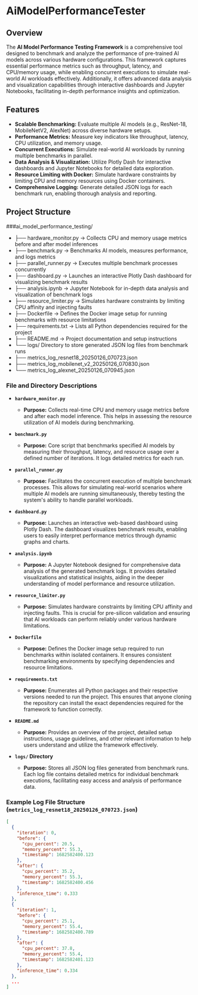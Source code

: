 # AiModelPerformanceTester

## Overview

The **AI Model Performance Testing Framework** is a comprehensive tool designed to benchmark and analyze the performance of pre-trained AI models across various hardware configurations. This framework captures essential performance metrics such as throughput, latency, and CPU/memory usage, while enabling concurrent executions to simulate real-world AI workloads effectively. Additionally, it offers advanced data analysis and visualization capabilities through interactive dashboards and Jupyter Notebooks, facilitating in-depth performance insights and optimization.

## Features

- **Scalable Benchmarking:** Evaluate multiple AI models (e.g., ResNet-18, MobileNetV2, AlexNet) across diverse hardware setups.
- **Performance Metrics:** Measure key indicators like throughput, latency, CPU utilization, and memory usage.
- **Concurrent Executions:** Simulate real-world AI workloads by running multiple benchmarks in parallel.
- **Data Analysis & Visualization:** Utilize Plotly Dash for interactive dashboards and Jupyter Notebooks for detailed data exploration.
- **Resource Limiting with Docker:** Simulate hardware constraints by limiting CPU and memory resources using Docker containers.
- **Comprehensive Logging:** Generate detailed JSON logs for each benchmark run, enabling thorough analysis and reporting.

## Project Structure


###ai_model_performance_testing/
- ├── hardware_monitor.py   ->     Collects CPU and memory usage metrics before and after model inferences
- ├── benchmark.py  ->             Benchmarks AI models, measures performance, and logs metrics
- ├── parallel_runner.py ->         Executes multiple benchmark processes concurrently
- ├── dashboard.py ->              Launches an interactive Plotly Dash dashboard for visualizing benchmark results
- ├── analysis.ipynb ->            Jupyter Notebook for in-depth data analysis and visualization of benchmark logs
- ├── resource_limiter.py ->        Simulates hardware constraints by limiting CPU affinity and injecting faults
- ├── Dockerfile ->                 Defines the Docker image setup for running benchmarks with resource limitations
- ├── requirements.txt ->           Lists all Python dependencies required for the project
- ├── README.md ->                  Project documentation and setup instructions
- └── logs/                      Directory to store generated JSON log files from benchmark runs
-    ├── metrics_log_resnet18_20250126_070723.json
-    ├── metrics_log_mobilenet_v2_20250126_070830.json
-    └── metrics_log_alexnet_20250126_070945.json


### File and Directory Descriptions

- **`hardware_monitor.py`**
  - **Purpose:** Collects real-time CPU and memory usage metrics before and after each model inference. This helps in assessing the resource utilization of AI models during benchmarking.
  
- **`benchmark.py`**
  - **Purpose:** Core script that benchmarks specified AI models by measuring their throughput, latency, and resource usage over a defined number of iterations. It logs detailed metrics for each run.
  
- **`parallel_runner.py`**
  - **Purpose:** Facilitates the concurrent execution of multiple benchmark processes. This allows for simulating real-world scenarios where multiple AI models are running simultaneously, thereby testing the system's ability to handle parallel workloads.
  
- **`dashboard.py`**
  - **Purpose:** Launches an interactive web-based dashboard using Plotly Dash. The dashboard visualizes benchmark results, enabling users to easily interpret performance metrics through dynamic graphs and charts.
  
- **`analysis.ipynb`**
  - **Purpose:** A Jupyter Notebook designed for comprehensive data analysis of the generated benchmark logs. It provides detailed visualizations and statistical insights, aiding in the deeper understanding of model performance and resource utilization.
  
- **`resource_limiter.py`**
  - **Purpose:** Simulates hardware constraints by limiting CPU affinity and injecting faults. This is crucial for pre-silicon validation and ensuring that AI workloads can perform reliably under various hardware limitations.
  
- **`Dockerfile`**
  - **Purpose:** Defines the Docker image setup required to run benchmarks within isolated containers. It ensures consistent benchmarking environments by specifying dependencies and resource limitations.
  
- **`requirements.txt`**
  - **Purpose:** Enumerates all Python packages and their respective versions needed to run the project. This ensures that anyone cloning the repository can install the exact dependencies required for the framework to function correctly.
  
- **`README.md`**
  - **Purpose:** Provides an overview of the project, detailed setup instructions, usage guidelines, and other relevant information to help users understand and utilize the framework effectively.
  
- **`logs/` Directory**
  - **Purpose:** Stores all JSON log files generated from benchmark runs. Each log file contains detailed metrics for individual benchmark executions, facilitating easy access and analysis of performance data.

### Example Log File Structure (`metrics_log_resnet18_20250126_070723.json`)

```json
[
  {
    "iteration": 0,
    "before": {
      "cpu_percent": 20.5,
      "memory_percent": 55.3,
      "timestamp": 1682582400.123
    },
    "after": {
      "cpu_percent": 35.2,
      "memory_percent": 55.3,
      "timestamp": 1682582400.456
    },
    "inference_time": 0.333
  },
  {
    "iteration": 1,
    "before": {
      "cpu_percent": 25.1,
      "memory_percent": 55.4,
      "timestamp": 1682582400.789
    },
    "after": {
      "cpu_percent": 37.8,
      "memory_percent": 55.4,
      "timestamp": 1682582401.123
    },
    "inference_time": 0.334
  },
  ...
]

